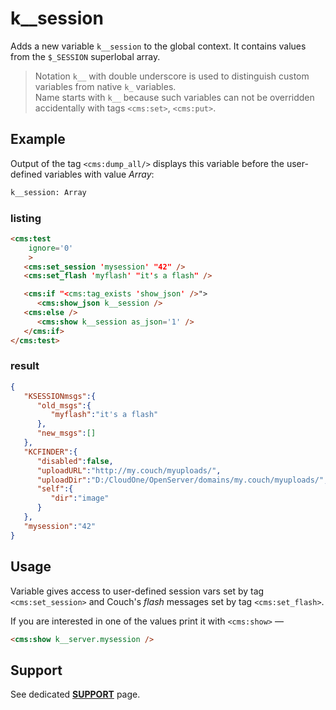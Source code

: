 # k__session

Adds a new variable `k__session` to the global context. It contains values from the `$_SESSION` superlobal array.

> Notation `k__` with double underscore is used to distinguish custom variables from native `k_` variables.<br>
> Name starts with `k__` because such variables can not be overridden accidentally with tags `<cms:set>`, `<cms:put>`.

## Example

Output of the tag `<cms:dump_all/>` displays this variable before the user-defined variables with value *Array*:
```txt
k__session: Array
```

### listing

```html
<cms:test
    ignore='0'
    >
   <cms:set_session 'mysession' "42" />
   <cms:set_flash 'myflash' "it's a flash" />

   <cms:if "<cms:tag_exists 'show_json' />">
      <cms:show_json k__session />
   <cms:else />
      <cms:show k__session as_json='1' />
   </cms:if>
</cms:test>
```

### result

```json
{
   "KSESSIONmsgs":{
      "old_msgs":{
         "myflash":"it's a flash"
      },
      "new_msgs":[]
   },
   "KCFINDER":{
      "disabled":false,
      "uploadURL":"http://my.couch/myuploads/",
      "uploadDir":"D:/CloudOne/OpenServer/domains/my.couch/myuploads/",
      "self":{
         "dir":"image"
      }
   },
   "mysession":"42"
}
```

## Usage

Variable gives access to user-defined session vars set by tag `<cms:set_session>` and Couch's *flash* messages set by tag `<cms:set_flash>`.

If you are interested in one of the values print it with `<cms:show>` &mdash;
```html
<cms:show k__server.mysession />
```

## Support

See dedicated [**SUPPORT**](/SUPPORT.md) page.
